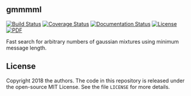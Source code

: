 ## gmmmml

[![Build Status](https://img.shields.io/travis/andycasey/gmmmml/master.svg)](https://travis-ci.org/andycasey/gmmmml)
[![Coverage Status](https://coveralls.io/repos/github/andycasey/gmmmml/badge.svg?branch=master)](https://coveralls.io/github/andycasey/gmmmml?branch=master)
[![Documentation Status](https://readthedocs.org/projects/gmmmml/badge/?version=latest)](http://gmmmml.readthedocs.io/)
[![License](https://img.shields.io/badge/license-MIT-blue.svg)](https://github.com/andycasey/gmmmml/blob/master/LICENSE)
[![PDF](https://img.shields.io/badge/pdf-latest-orange.svg)](https://github.com/andycasey/gmmmml/raw/pdf/article/ms.pdf)



Fast search for arbitrary numbers of gaussian mixtures using minimum message length.


## License
Copyright 2018 the authors. The code in this repository is released under the open-source MIT License.
See the file `LICENSE` for more details.
